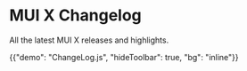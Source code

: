 # MUI X Changelog

<p class="description">All the latest MUI X releases and highlights.</p>

{{"demo": "ChangeLog.js", "hideToolbar": true, "bg": "inline"}}
